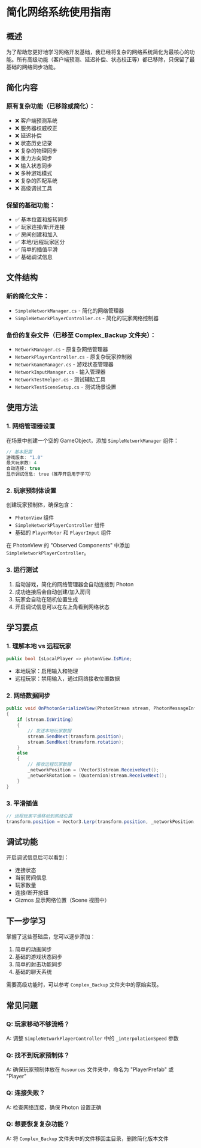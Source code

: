 # 简化网络系统使用指南

## 概述

为了帮助您更好地学习网络开发基础，我已经将复杂的网络系统简化为最核心的功能。所有高级功能（客户端预测、延迟补偿、状态校正等）都已移除，只保留了最基础的网络同步功能。

## 简化内容

### 原有复杂功能（已移除或简化）：
- ❌ 客户端预测系统
- ❌ 服务器权威校正  
- ❌ 延迟补偿
- ❌ 状态历史记录
- ❌ 复杂的物理同步
- ❌ 重力方向同步
- ❌ 输入状态同步
- ❌ 多种游戏模式
- ❌ 复杂的匹配系统
- ❌ 高级调试工具

### 保留的基础功能：
- ✅ 基本位置和旋转同步
- ✅ 玩家连接/断开连接
- ✅ 房间创建和加入
- ✅ 本地/远程玩家区分
- ✅ 简单的插值平滑
- ✅ 基础调试信息

## 文件结构

### 新的简化文件：
- `SimpleNetworkManager.cs` - 简化的网络管理器
- `SimpleNetworkPlayerController.cs` - 简化的玩家网络控制器

### 备份的复杂文件（已移至 Complex_Backup 文件夹）：
- `NetworkManager.cs` - 原复杂网络管理器
- `NetworkPlayerController.cs` - 原复杂玩家控制器
- `NetworkGameManager.cs` - 游戏状态管理器
- `NetworkInputManager.cs` - 输入管理器
- `NetworkTestHelper.cs` - 测试辅助工具
- `NetworkTestSceneSetup.cs` - 测试场景设置

## 使用方法

### 1. 网络管理器设置

在场景中创建一个空的 GameObject，添加 `SimpleNetworkManager` 组件：

```csharp
// 基本配置
游戏版本: "1.0"
最大玩家数: 4
自动连接: true
显示调试信息: true（推荐开启用于学习）
```

### 2. 玩家预制体设置

创建玩家预制体，确保包含：
- `PhotonView` 组件
- `SimpleNetworkPlayerController` 组件
- 基础的 `PlayerMotor` 和 `PlayerInput` 组件

在 PhotonView 的 "Observed Components" 中添加 `SimpleNetworkPlayerController`。

### 3. 运行测试

1. 启动游戏，简化的网络管理器会自动连接到 Photon
2. 成功连接后会自动创建/加入房间
3. 玩家会自动在随机位置生成
4. 开启调试信息可以在左上角看到网络状态

## 学习要点

### 1. 理解本地 vs 远程玩家
```csharp
public bool IsLocalPlayer => photonView.IsMine;
```
- 本地玩家：启用输入和物理
- 远程玩家：禁用输入，通过网络接收位置数据

### 2. 网络数据同步
```csharp
public void OnPhotonSerializeView(PhotonStream stream, PhotonMessageInfo info)
{
    if (stream.IsWriting)
    {
        // 发送本地玩家数据
        stream.SendNext(transform.position);
        stream.SendNext(transform.rotation);
    }
    else
    {
        // 接收远程玩家数据
        _networkPosition = (Vector3)stream.ReceiveNext();
        _networkRotation = (Quaternion)stream.ReceiveNext();
    }
}
```

### 3. 平滑插值
```csharp
// 远程玩家平滑移动到网络位置
transform.position = Vector3.Lerp(transform.position, _networkPosition, Time.deltaTime * _interpolationSpeed);
```

## 调试功能

开启调试信息后可以看到：
- 连接状态
- 当前房间信息
- 玩家数量
- 连接/断开按钮
- Gizmos 显示网络位置（Scene 视图中）

## 下一步学习

掌握了这些基础后，您可以逐步添加：
1. 简单的动画同步
2. 基础的游戏状态同步  
3. 简单的射击功能同步
4. 基础的聊天系统

需要高级功能时，可以参考 `Complex_Backup` 文件夹中的原始实现。

## 常见问题

### Q: 玩家移动不够流畅？
A: 调整 `SimpleNetworkPlayerController` 中的 `_interpolationSpeed` 参数

### Q: 找不到玩家预制体？  
A: 确保玩家预制体放在 `Resources` 文件夹中，命名为 "PlayerPrefab" 或 "Player"

### Q: 连接失败？
A: 检查网络连接，确保 Photon 设置正确

### Q: 想要恢复复杂功能？
A: 将 `Complex_Backup` 文件夹中的文件移回主目录，删除简化版本文件
